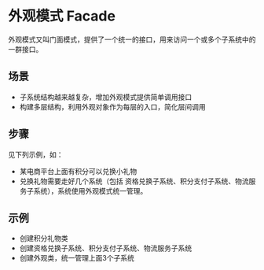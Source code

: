 # 外观模式 Facade

外观模式又叫门面模式，提供了一个统一的接口，用来访问一个或多个子系统中的一群接口。

## 场景
- 子系统结构越来越复杂，增加外观模式提供简单调用接口
- 构建多层结构，利用外观对象作为每层的入口，简化层间调用

## 步骤
见下列示例，如：
- 某电商平台上面有积分可以兑换小礼物
- 兑换礼物需要走好几个系统（包括 资格兑换子系统、积分支付子系统、物流服务子系统），系统使用外观模式统一管理。

## 示例
- 创建积分礼物类
- 创建资格兑换子系统、积分支付子系统、物流服务子系统
- 创建外观类，统一管理上面3个子系统
